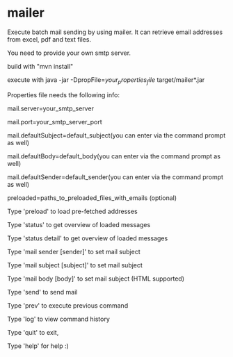 # mailer

Execute batch mail sending by using mailer. It can retrieve email addresses from excel, pdf and text files. 


You need to provide your own smtp server.

build with "mvn install"

execute with java -jar -DpropFile=$your_properties_file$ target/mailer*.jar

Properties file needs the following info:

mail.server=your_smtp_server

mail.port=your_smtp_server_port

mail.defaultSubject=default_subject(you can enter via the command prompt as well)

mail.defaultBody=default_body(you can enter via the command prompt as well)

mail.defaultSender=default_sender(you can enter via the command prompt as well)

preloaded=paths_to_preloaded_files_with_emails (optional)



Type 'preload' to load pre-fetched addresses

Type 'status' to get overview of loaded messages

Type 'status detail' to get overview of loaded messages

Type 'mail sender [sender]' to set mail subject

Type 'mail subject [subject]' to set mail subject

Type 'mail body [body]' to set mail subject (HTML supported)

Type 'send' to send mail

Type 'prev' to execute previous command

Type 'log' to view command history

Type 'quit' to exit,

Type 'help' for help :)


